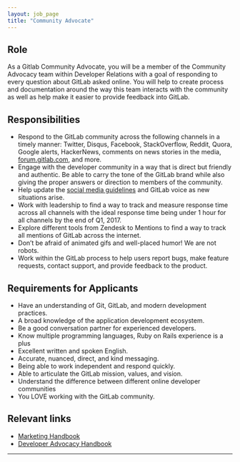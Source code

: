 ```yaml
---
layout: job_page
title: "Community Advocate"
---
```


## Role

As a Gitlab Community Advocate, you will be a member of
the Community Advocacy team within Developer Relations
with a goal of responding to every question about GitLab
asked online. You will help to create process and
documentation around the way this team interacts with
the community as well as help make it easier to provide
feedback into GitLab.

## Responsibilities

- Respond to the GitLab community across the following channels in a timely manner: Twitter, Disqus, Facebook, StackOverflow, Reddit, Quora, Google alerts, HackerNews, comments on news stories in the media, [forum.gitlab.com](https://forum.gitlab.com), and more.
- Engage with the developer community in a way that is direct but friendly and authentic. Be able to carry the tone of the GitLab brand while also giving the proper answers or direction to members of the community.
- Help update the [social media guidelines](/handbook/marketing/social-media-guidelines/) and GitLab voice as new situations arise. 
- Work with leadership to find a way to track and measure response time across all channels with the ideal response time being under 1 hour for all channels by the end of Q1, 2017.
- Explore different tools from Zendesk to Mentions to find a way to track all mentions of GitLab across the internet.
- Don’t be afraid of animated gifs and well-placed humor! We are not robots. 
- Work within the GitLab process to help users report bugs, make feature requests, contact support, and provide feedback to the product.

## Requirements for Applicants

- Have an understanding of Git, GitLab, and modern development practices.
- A broad knowledge of the application development ecosystem.
- Be a good conversation partner for experienced developers.
- Know multiple programming languages, Ruby on Rails experience is a plus
- Excellent written and spoken English.
- Accurate, nuanced, direct, and kind messaging.
- Being able to work independent and respond quickly.
- Able to articulate the GitLab mission, values, and vision.
- Understand the difference between different online developer communities 
- You LOVE working with the GitLab community.

## Relevant links

- [Marketing Handbook](/handbook/marketing)
- [Developer Advocacy Handbook](/handbook/marketing/developer-relations/developer-advocacy/)

----

